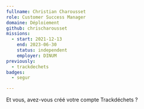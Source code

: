 ```yaml
---
fullname: Christian Charousset
role: Customer Success Manager
domaine: Déploiement
github: chrischarousset
missions:
  - start: 2021-12-13
    end: 2023-06-30
    status: independent
    employer: DINUM
previously:
  - trackdechets
badges:
  - segur

---
```



Et vous, avez-vous créé votre compte Trackdéchets ?
